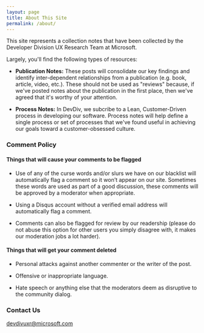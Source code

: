 ```yaml
---
layout: page
title: About This Site
permalink: /about/
---
```

This site represents a collection notes that have been collected by the Developer Division UX Research Team at Microsoft. 

Largely, you'll find the following types of resources:

* **Publication Notes:** These posts will consolidate our key findings and identify inter-dependent relationships from a publication (e.g. book, article, video, etc.). These should not be used as "reviews" because, if we've posted notes about the publication in the first place, then we've agreed that it's worthy of your attention.

* **Process Notes:** In DevDiv, we subcribe to a Lean, Customer-Driven process in developing our software. Process notes will help define a single process or set of processes that we've found useful in achieving our goals toward a customer-obsessed culture.


### Comment Policy

#### Things that will cause your comments to be flagged

* Use of any of the curse words and/or slurs we have on our blacklist will automatically flag a comment so it won’t appear on our site. Sometimes these words are used as part of a good discussion, these comments will be approved by a moderator when appropriate.

* Using a Disqus account without a verified email address will automatically flag a comment.

* Comments can also be flagged for review by our readership (please do not abuse this option for other users you simply disagree with, it makes our moderation jobs a lot harder).

#### Things that will get your comment deleted

* Personal attacks against another commenter or the writer of the post.

* Offensive or inappropriate language.

* Hate speech or anything else that the moderators deem as disruptive to the community dialog.

### Contact Us

[devdivuxr@microsoft.com](mailto:devdivuxr@microsoft.com)